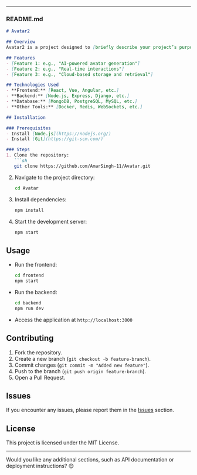 
---

### README.md
```markdown
# Avatar2

## Overview
Avatar2 is a project designed to [briefly describe your project’s purpose, e.g., "enhance user interactions through AI-driven avatars"]. This repository contains both the frontend and backend components required for the application.

## Features
- [Feature 1: e.g., "AI-powered avatar generation"]
- [Feature 2: e.g., "Real-time interactions"]
- [Feature 3: e.g., "Cloud-based storage and retrieval"]

## Technologies Used
- **Frontend:** [React, Vue, Angular, etc.]
- **Backend:** [Node.js, Express, Django, etc.]
- **Database:** [MongoDB, PostgreSQL, MySQL, etc.]
- **Other Tools:** [Docker, Redis, WebSockets, etc.]

## Installation

### Prerequisites
- Install [Node.js](https://nodejs.org/)
- Install [Git](https://git-scm.com/)

### Steps
1. Clone the repository:
   ```sh
   git clone https://github.com/AmarSingh-11/Avatar.git
   ```
2. Navigate to the project directory:
   ```sh
   cd Avatar
   ```
3. Install dependencies:
   ```sh
   npm install
   ```
4. Start the development server:
   ```sh
   npm start
   ```

## Usage
- Run the frontend:
  ```sh
  cd frontend
  npm start
  ```
- Run the backend:
  ```sh
  cd backend
  npm run dev
  ```
- Access the application at `http://localhost:3000`

## Contributing
1. Fork the repository.
2. Create a new branch (`git checkout -b feature-branch`).
3. Commit changes (`git commit -m "Added new feature"`).
4. Push to the branch (`git push origin feature-branch`).
5. Open a Pull Request.

## Issues
If you encounter any issues, please report them in the [Issues](https://github.com/AmarSingh-11/Avatar/issues) section.

## License
This project is licensed under the MIT License.

---

Would you like any additional sections, such as API documentation or deployment instructions? 😊
